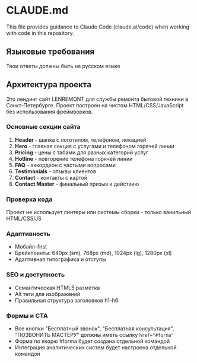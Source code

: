 # CLAUDE.md

This file provides guidance to Claude Code (claude.ai/code) when working with code in this repository.

## Языковые требования
Твои ответы должны быть на русском языке

## Архитектура проекта
Это лендинг сайт LENREMONT для службы ремонта бытовой техники в Санкт-Петербурге. Проект построен на чистом HTML/CSS/JavaScript без использования фреймворков.

### Основные секции сайта
1. **Header** - шапка с логотипом, телефоном, локацией
2. **Hero** - главная секция с услугами и телефоном горячей линии
3. **Pricing** - цены с табами для разных категорий услуг
4. **Hotline** - повторение телефона горячей линии
5. **FAQ** - аккордеон с частыми вопросами
6. **Testimonials** - отзывы клиентов
7. **Contact** - контакты с картой
8. **Contact Master** - финальный призыв к действию

### Проверка кода
Проект не использует линтеры или системы сборки - только ванильный HTML/CSS/JS

### Адаптивность
- Мобайл-first
- Брейкпоинты: 640px (sm), 768px (md), 1024px (lg), 1280px (xl)
- Адаптивная типографика и отступы

### SEO и доступность  
- Семантическая HTML5 разметка
- Alt теги для изображений
- Правильная структура заголовков h1-h6

### Формы и CTA
- Все кнопки "Бесплатный звонок", "Бесплатная консультация", "ПОЗВОНИТЬ МАСТЕРУ" должны иметь ссылку `href="#forma"`
- Форма по якорю #forma будет создана отдельной командой
- Интеграция аналитических систем будет настроена отдельной командой